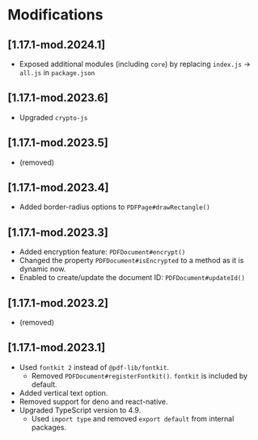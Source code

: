 # Modifications

## [1.17.1-mod.2024.1]

- Exposed additional modules (including `core`) by replacing `index.js` -> `all.js` in `package.json`

## [1.17.1-mod.2023.6]

- Upgraded `crypto-js`

## [1.17.1-mod.2023.5]

- (removed)

## [1.17.1-mod.2023.4]

- Added border-radius options to `PDFPage#drawRectangle()`

## [1.17.1-mod.2023.3]

- Added encryption feature: `PDFDocument#encrypt()`
- Changed the property `PDFDocument#isEncrypted` to a method as it is dynamic now.
- Enabled to create/update the document ID: `PDFDocument#updateId()`

## [1.17.1-mod.2023.2]

- (removed)

## [1.17.1-mod.2023.1]

- Used `fontkit 2` instead of `@pdf-lib/fontkit`.
    - Removed `PDFDocument#registerFontkit()`. `fontkit` is included by default.
- Added vertical text option.
- Removed support for deno and react-native.
- Upgraded TypeScript version to 4.9.
    - Used `import type` and removed `export default` from internal packages.
